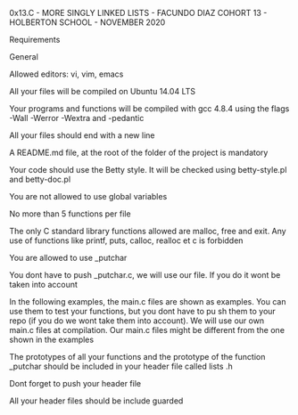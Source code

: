 0x13.C - MORE SINGLY LINKED LISTS - FACUNDO DIAZ COHORT 13 - HOLBERTON SCHOOL - NOVEMBER 2020

Requirements

General

Allowed editors: vi, vim, emacs

All your files will be compiled on Ubuntu 14.04 LTS

Your programs and functions will be compiled with gcc 4.8.4 using the flags -Wall -Werror -Wextra and -pedantic

All your files should end with a new line

A README.md file, at the root of the folder of the project is mandatory

Your code should use the Betty style. It will be checked using betty-style.pl and betty-doc.pl

You are not allowed to use global variables

No more than 5 functions per file

The only C standard library functions allowed are malloc, free and exit. Any use of functions like printf, puts, calloc, realloc et
c is forbidden

You are allowed to use _putchar

You dont have to push _putchar.c, we will use our file. If you do it wont be taken into account

In the following examples, the main.c files are shown as examples. You can use them to test your functions, but you dont have to pu
sh them to your repo (if you do we wont take them into account). We will use our own main.c files at compilation. Our main.c files 
might be different from the one shown in the examples

The prototypes of all your functions and the prototype of the function _putchar should be included in your header file called lists
.h

Dont forget to push your header file

All your header files should be include guarded

